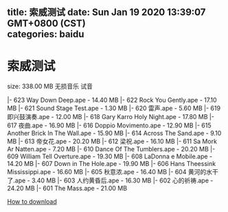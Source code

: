 
title: 索威测试
date: Sun Jan 19 2020 13:39:07 GMT+0800 (CST)    
categories: baidu
---

# 索威测试
size: 338.00 MB
 无损音乐 试音
 
|- 623 Way Down Deep.ape - 14.40 MB
|- 622 Rock You Gently.ape - 17.10 MB
|- 621 Sound Stage Test.ape - 1.30 MB
|- 620 雷声.ape - 5.60 MB
|- 619 即兴鼓演奏.ape - 12.00 MB
|- 618 Gary Karro Holy Night.ape - 17.80 MB
|- 617 夜曲.ape - 16.90 MB
|- 616 Doppio Movimento.ape - 12.90 MB
|- 615 Another Brick In The Wall.ape - 15.90 MB
|- 614 Across The Sand.ape - 9.10 MB
|- 613 帝女花.ape - 20.20 MB
|- 612 梁祝.ape - 16.10 MB
|- 611 Sa Mork Ar Natten.ape - 7.20 MB
|- 610 Dance Of The Tumblers.ape - 20.20 MB
|- 609 William Tell Overture.ape - 19.30 MB
|- 608 LaDonna e Mobile.ape - 14.20 MB
|- 607 Down in The Hole.ape - 19.90 MB
|- 606 Hans Theessink Mississippi.ape - 16.60 MB
|- 605 秋意浓.ape - 16.40 MB
|- 604 黄河的水干了.ape - 3.40 MB
|- 603 人约黄昏后.ape - 16.30 MB
|- 602 心的祈祷.ape - 24.20 MB
|- 601 The Mass.ape - 21.00 MB

[How to download](https://bpcam.bemobtrk.com/go/2ceec3aa-1ca2-46d6-b9ff-aaa5c184517c?jno=2506)